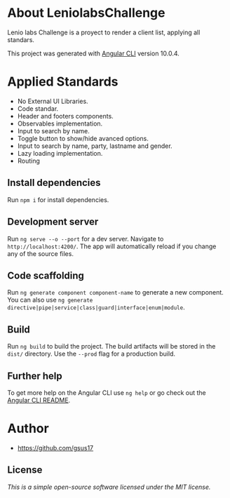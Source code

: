 # About LeniolabsChallenge

Lenio labs Challenge is a proyect to render a client list, applying all standars.

This project was generated with [Angular CLI](https://github.com/angular/angular-cli) version 10.0.4.

# Applied Standards
* No External UI Libraries.
* Code standar.
* Header and footers components.
* Observables implementation.
* Input to search by name.
* Toggle button to show/hide avanced options.
* Input to search by name, party, lastname and gender.
* Lazy loading implementation.
* Routing

## Install dependencies

Run `npm i` for install dependencies.

## Development server

Run `ng serve --o --port` for a dev server. Navigate to `http://localhost:4200/`. The app will automatically reload if you change any of the source files.

## Code scaffolding

Run `ng generate component component-name` to generate a new component. You can also use `ng generate directive|pipe|service|class|guard|interface|enum|module`.

## Build

Run `ng build` to build the project. The build artifacts will be stored in the `dist/` directory. Use the `--prod` flag for a production build.

## Further help

To get more help on the Angular CLI use `ng help` or go check out the [Angular CLI README](https://github.com/angular/angular-cli/blob/master/README.md).

# Author
* https://github.com/gsus17

## License
*This is a simple open-source software licensed under the MIT license.*